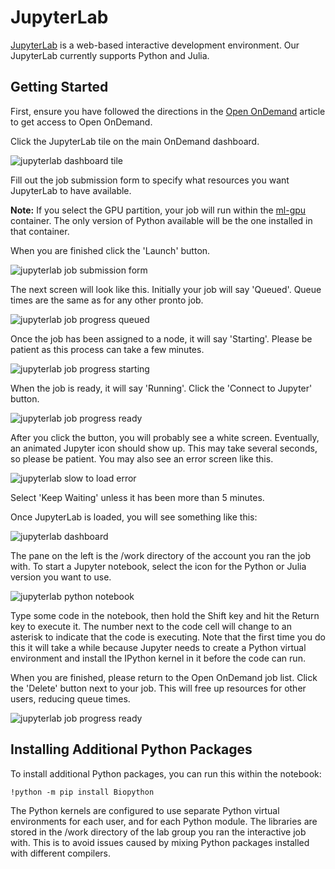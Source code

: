 # JupyterLab

[JupyterLab](https://jupyter.org/) is a web-based interactive development environment. Our JupyterLab currently supports Python and Julia.

Getting Started
---------------

First, ensure you have followed the directions in the [Open OnDemand](index.md) article to get access to Open OnDemand.

Click the JupyterLab tile on the main OnDemand dashboard.

![jupyterlab dashboard tile](img/jupyterlab_tile_1.png)

Fill out the job submission form to specify what resources you want JupyterLab to have available.

**Note:** If you select the GPU partition, your job will run within the [ml-gpu](../machine_learning/index.md) container. The only version of Python available will be the one installed in that container.

When you are finished click the 'Launch' button.

![jupyterlab job submission form](img/jupyterlab_form_0.png)

The next screen will look like this. Initially your job will say 'Queued'. Queue times are the same as for any other pronto job.

![jupyterlab job progress queued](img/jupyterlab_queued_0.png)

Once the job has been assigned to a node, it will say 'Starting'. Please be patient as this process can take a few minutes.

![jupyterlab job progress starting](img/jupyterlab_starting_0.png)

When the job is ready, it will say 'Running'. Click the 'Connect to Jupyter' button.

![jupyterlab job progress ready](img/jupyterlab_ready_0.png)

After you click the button, you will probably see a white screen. Eventually, an animated Jupyter icon should show up. This may take several seconds, so please be patient. You may also see an error screen like this.

![jupyterlab slow to load error](img/jupyterlab_error_0.png)

Select 'Keep Waiting' unless it has been more than 5 minutes.

Once JupyterLab is loaded, you will see something like this:

![jupyterlab dashboard](img/jupyterlab_dashboard_0.png)

The pane on the left is the /work directory of the account you ran the job with. To start a Jupyter notebook, select the icon for the Python or Julia version you want to use.

![jupyterlab python notebook](img/jupyterlab_python_0.png)

Type some code in the notebook, then hold the Shift key and hit the Return key to execute it. The number next to the code cell will change to an asterisk to indicate that the code is executing. Note that the first time you do this it will take a while because Jupyter needs to create a Python virtual environment and install the IPython kernel in it before the code can run.

When you are finished, please return to the Open OnDemand job list. Click the 'Delete' button next to your job. This will free up resources for other users, reducing queue times.

![jupyterlab job progress ready](img/jupyterlab_ready_0.png)

Installing Additional Python Packages
-------------------------------------

To install additional Python packages, you can run this within the notebook:

```
!python -m pip install Biopython
```

The Python kernels are configured to use separate Python virtual environments for each user, and for each Python module. The libraries are stored in the /work directory of the lab group you ran the interactive job with. This is to avoid issues caused by mixing Python packages installed with different compilers.